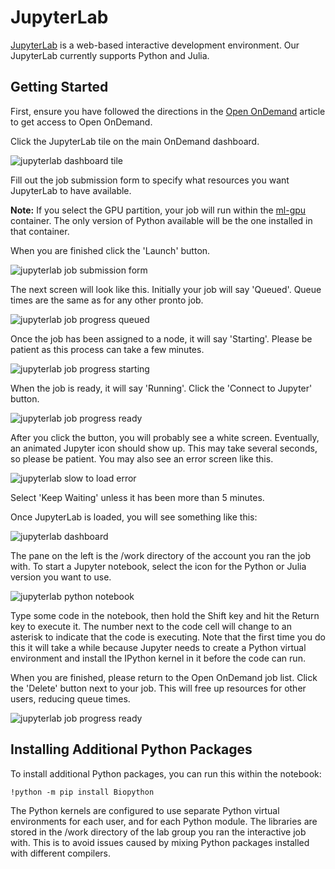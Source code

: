 # JupyterLab

[JupyterLab](https://jupyter.org/) is a web-based interactive development environment. Our JupyterLab currently supports Python and Julia.

Getting Started
---------------

First, ensure you have followed the directions in the [Open OnDemand](index.md) article to get access to Open OnDemand.

Click the JupyterLab tile on the main OnDemand dashboard.

![jupyterlab dashboard tile](img/jupyterlab_tile_1.png)

Fill out the job submission form to specify what resources you want JupyterLab to have available.

**Note:** If you select the GPU partition, your job will run within the [ml-gpu](../machine_learning/index.md) container. The only version of Python available will be the one installed in that container.

When you are finished click the 'Launch' button.

![jupyterlab job submission form](img/jupyterlab_form_0.png)

The next screen will look like this. Initially your job will say 'Queued'. Queue times are the same as for any other pronto job.

![jupyterlab job progress queued](img/jupyterlab_queued_0.png)

Once the job has been assigned to a node, it will say 'Starting'. Please be patient as this process can take a few minutes.

![jupyterlab job progress starting](img/jupyterlab_starting_0.png)

When the job is ready, it will say 'Running'. Click the 'Connect to Jupyter' button.

![jupyterlab job progress ready](img/jupyterlab_ready_0.png)

After you click the button, you will probably see a white screen. Eventually, an animated Jupyter icon should show up. This may take several seconds, so please be patient. You may also see an error screen like this.

![jupyterlab slow to load error](img/jupyterlab_error_0.png)

Select 'Keep Waiting' unless it has been more than 5 minutes.

Once JupyterLab is loaded, you will see something like this:

![jupyterlab dashboard](img/jupyterlab_dashboard_0.png)

The pane on the left is the /work directory of the account you ran the job with. To start a Jupyter notebook, select the icon for the Python or Julia version you want to use.

![jupyterlab python notebook](img/jupyterlab_python_0.png)

Type some code in the notebook, then hold the Shift key and hit the Return key to execute it. The number next to the code cell will change to an asterisk to indicate that the code is executing. Note that the first time you do this it will take a while because Jupyter needs to create a Python virtual environment and install the IPython kernel in it before the code can run.

When you are finished, please return to the Open OnDemand job list. Click the 'Delete' button next to your job. This will free up resources for other users, reducing queue times.

![jupyterlab job progress ready](img/jupyterlab_ready_0.png)

Installing Additional Python Packages
-------------------------------------

To install additional Python packages, you can run this within the notebook:

```
!python -m pip install Biopython
```

The Python kernels are configured to use separate Python virtual environments for each user, and for each Python module. The libraries are stored in the /work directory of the lab group you ran the interactive job with. This is to avoid issues caused by mixing Python packages installed with different compilers.